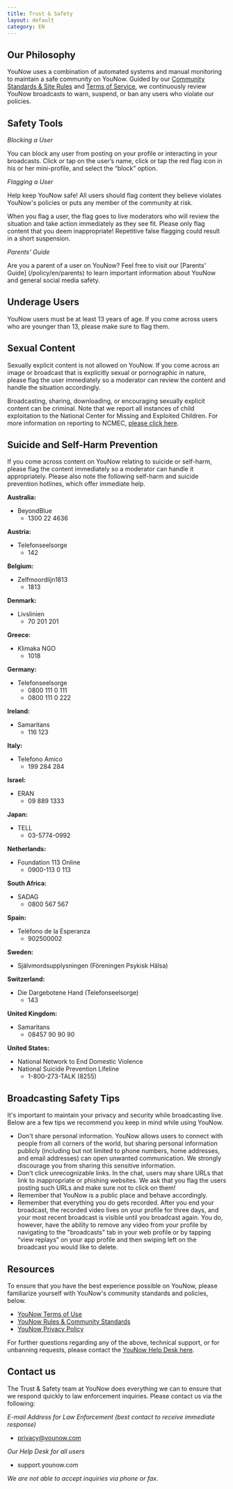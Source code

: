 ```yaml
---
title: Trust & Safety
layout: default
category: EN
---
```

## Our Philosophy

YouNow uses a combination of automated systems and manual monitoring to maintain a safe community on YouNow. Guided by our [Community Standards & Site Rules](/policy/en/rules) and [Terms of Service](/policy/en/terms), we continuously review YouNow broadcasts to warn, suspend, or ban any users who violate our policies.

## Safety Tools

_Blocking a User_

You can block any user from posting on your profile or interacting in your broadcasts. Click or tap on the user’s name, click or tap the red flag icon in his or her mini-profile, and select the “block” option.

_Flagging a User_

Help keep YouNow safe! All users should flag content they believe violates YouNow's policies or puts any member of the community at risk.

When you flag a user, the flag goes to live moderators who will review the situation and take action immediately as they see fit. Please only flag content that you deem inappropriate! Repetitive false flagging could result in a short suspension.

_Parents' Guide_

Are you a parent of a user on YouNow? Feel free to visit our [Parents' Guide] (/policy/en/parents) to learn important information about YouNow and general social media safety.

## Underage Users

YouNow users must be at least 13 years of age. If you come across users who are younger than 13, please make sure to flag them.

## Sexual Content

Sexually explicit content is not allowed on YouNow. If you come across an image or broadcast that is explicitly sexual or pornographic in nature, please flag the user immediately so a moderator can review the content and handle the situation accordingly.

Broadcasting, sharing, downloading, or encouraging sexually explicit content can be criminal. Note that we report all instances of child exploitation to the National Center for Missing and Exploited Children. For more information on reporting to NCMEC, [please click here](http://www.missingkids.com/CyberTipline).

## Suicide and Self-Harm Prevention

If you come across content on YouNow relating to suicide or self-harm, please flag the content immediately so a moderator can handle it appropriately. Please also note the following self-harm and suicide prevention hotlines, which offer immediate help.

**Australia:**

- BeyondBlue
  - 1300 22 4636  

**Austria:**

- Telefonseelsorge
  - 142  

**Belgium:**

- Zelfmoordlijn1813
  - 1813

**Denmark:**

- Livslinien
  - 70 201 201

**Greece:**

- Klimaka NGO
  - 1018

**Germany:**

- Telefonseelsorge
  - 0800 111 0 111
  - 0800 111 0 222

**Ireland:**

- Samaritans
  - 116 123

**Italy:**

- Telefono Amico
  - 199 284 284

**Israel:**

- ERAN
  - 09 889 1333

**Japan:**

- TELL
  - 03-5774-0992

**Netherlands:**

- Foundation 113 Online
  - 0900-113 0 113

**South Africa:**

- SADAG
  - 0800 567 567

**Spain:**

- Teléfono de la Esperanza
  - 902500002

**Sweden:**

- Självmordsupplysningen (Föreningen Psykisk Hälsa)

**Switzerland:**

- Die Dargebotene Hand (Telefonseelsorge)
  - 143

**United Kingdom:**

- Samaritans
  - 08457 90 90 90

**United States:**

- National Network to End Domestic Violence
- National Suicide Prevention Lifeline
  - 1-800-273-TALK (8255)

## Broadcasting Safety Tips

It's important to maintain your privacy and security while broadcasting live. Below are a few tips we recommend you keep in mind while using YouNow.

- Don't share personal information. YouNow allows users to connect with people from all corners of the world, but sharing personal information publicly (including but not limited to phone numbers, home addresses, and email addresses) can open unwanted communication. We strongly discourage you from sharing this sensitive information. 
- Don't click unrecognizable links. In the chat, users may share URLs that link to inappropriate or phishing websites. We ask that you flag the users posting such URLs and make sure not to click on them! 
- Remember that YouNow is a public place and behave accordingly.
- Remember that everything you do gets recorded. After you end your broadcast, the recorded video lives on your profile for three days, and your most recent broadcast is visible until you broadcast again. You do, however, have the ability to remove any video from your profile by navigating to the "broadcasts" tab in your web profile or by tapping “view replays” on your app profile and then swiping left on the broadcast you would like to delete. 

## Resources

To ensure that you have the best experience possible on YouNow, please familiarize yourself with YouNow's community standards and policies, below.

- [YouNow Terms of Use](/policy/en/terms) &nbsp;
- [YouNow Rules & Community Standards](/policy/en/rules)&nbsp;
- [YouNow Privacy Policy](/policy/en/privacy)&nbsp;

For further questions regarding any of the above, technical support, or for unbanning requests, please contact the [YouNow Help Desk here](http://support.younow.com).

## Contact us

The Trust & Safety team at YouNow does everything we can to ensure that we respond quickly to law enforcement inquiries. Please contact us via the following:


_E-mail Address for Law Enforcement (best contact to receive immediate response)_

  - [privacy@younow.com](mailto:privacy@younow.com)


_Our Help Desk for all users_

  - support.younow.com

_We are not able to accept inquiries via phone or fax._
